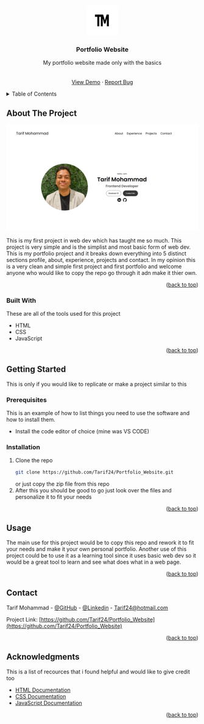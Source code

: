 <a id="readme-top"></a>

<!-- PROJECT LOGO -->
<br />
<div align="center">
  <a href="https://github.com/othneildrew/Best-README-Template">
    <img src="assets/logo-1.png" alt="Logo" width="80" height="80">
  </a>

  <h3 align="center">Portfolio Website</h3>

  <p align="center">
    My portfolio website made only with the basics
    <br />
    <br />
    <br />
    <a href="https://github.com/othneildrew/Best-README-Template">View Demo</a>
    &middot;
    <a href="https://github.com/othneildrew/Best-README-Template/issues/new?labels=bug&template=bug-report---.md">Report Bug</a>
  </p>
</div>



<!-- TABLE OF CONTENTS -->
<details>
  <summary>Table of Contents</summary>
  <ol>
    <li>
      <a href="#about-the-project">About The Project</a>
      <ul>
        <li><a href="#built-with">Built With</a></li>
      </ul>
    </li>
    <li>
      <a href="#getting-started">Getting Started</a>
      <ul>
        <li><a href="#prerequisites">Prerequisites</a></li>
        <li><a href="#installation">Installation</a></li>
      </ul>
    </li>
    <li><a href="#usage">Usage</a></li>
    <li><a href="#contact">Contact</a></li>
    <li><a href="#acknowledgments">Acknowledgments</a></li>
  </ol>
</details>



<!-- ABOUT THE PROJECT -->
## About The Project

[![Product Name Screen Shot][product-screenshot]](https://example.com)

This is my first project in web dev which has taught me so much. This project is very simple and is the simplist and most basic form of web dev. This is my portfolio project and it breaks down everything into 5 distinct sections profile, about, experience, projects and contact. In my opinion this is a very clean and simple first project and first portfolio and welcome anyone who would like to copy the repo go through it adn make it thier own.

<p align="right">(<a href="#readme-top">back to top</a>)</p>



### Built With

These are all of the tools used for this project

* HTML
* CSS
* JavaScript

<p align="right">(<a href="#readme-top">back to top</a>)</p>



<!-- GETTING STARTED -->
## Getting Started

This is only if you would like to replicate or make a project similar to this

### Prerequisites

This is an example of how to list things you need to use the software and how to install them.
* Install the code editor of choice (mine was VS CODE)

### Installation

1. Clone the repo
   ```sh
   git clone https://github.com/Tarif24/Portfolio_Website.git
   ```
   or just copy the zip file from this repo
2. After this you should be good to go just look over the files and personalize it to fit your needs


<p align="right">(<a href="#readme-top">back to top</a>)</p>


<!-- USAGE EXAMPLES -->
## Usage

The main use for this project would be to copy this repo and rework it to fit your needs and make it your own personal portfolio. Another use of this project could be to use it as a learning tool since it uses basic web dev so it would be a great tool to learn and see what does what in a web page.

<p align="right">(<a href="#readme-top">back to top</a>)</p>


<!-- CONTACT -->
## Contact

Tarif Mohammad - [@GitHub](https://github.com/Tarif24) - [@Linkedin](https://www.linkedin.com/in/tarif-mohammad/) - Tarif24@hotmail.com

Project Link: [https://github.com/Tarif24/Portfolio_Website](https://github.com/Tarif24/Portfolio_Website)

<p align="right">(<a href="#readme-top">back to top</a>)</p>



<!-- ACKNOWLEDGMENTS -->
## Acknowledgments

This is a list of recources that i found helpful and would like to give credit too

* [HTML Documentation](https://developer.mozilla.org/en-US/docs/Web/HTML)
* [CSS Documentation](https://developer.mozilla.org/en-US/docs/Web/CSS)
* [JavaScript Documentation](https://developer.mozilla.org/en-US/docs/Web/JavaScript)

<p align="right">(<a href="#readme-top">back to top</a>)</p>



<!-- MARKDOWN LINKS & IMAGES -->
<!-- https://www.markdownguide.org/basic-syntax/#reference-style-links -->
[product-screenshot]: assets/readme-image.png
